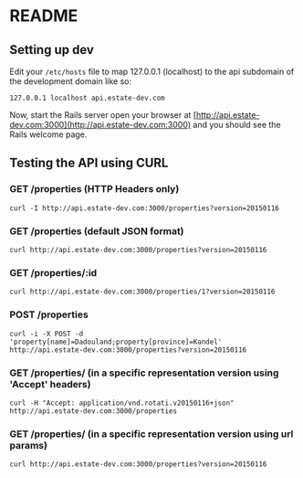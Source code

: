 # README

## Setting up dev

Edit your `/etc/hosts` file to map 127.0.0.1 (localhost) to the api subdomain of the development domain like so:

`127.0.0.1 localhost api.estate-dev.com`

Now, start the Rails server open your browser at [http://api.estate-dev.com:3000](http://api.estate-dev.com:3000) and you should see the Rails welcome page.

## Testing the API using CURL

### GET /properties (HTTP Headers only)

`curl -I http://api.estate-dev.com:3000/properties?version=20150116`

### GET /properties (default JSON format)

`curl http://api.estate-dev.com:3000/properties?version=20150116`

### GET /properties/:id

`curl http://api.estate-dev.com:3000/properties/1?version=20150116`

### POST /properties

`curl -i -X POST -d 'property[name]=Dadouland;property[province]=Kandel' http://api.estate-dev.com:3000/properties?version=20150116`

### GET /properties/ (in a specific representation version using 'Accept' headers)

`curl -H "Accept: application/vnd.rotati.v20150116+json" http://api.estate-dev.com:3000/properties`

### GET /properties/ (in a specific representation version using url params)

`curl http://api.estate-dev.com:3000/properties?version=20150116`

